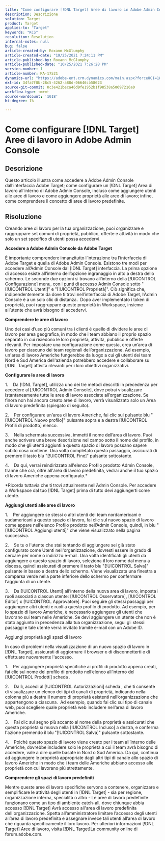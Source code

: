 ```yaml
---
title: "Come configurare [!DNL Target] Aree di lavoro in Adobe Admin Console"
description: Descrizione
solution: Target
product: Target
applies-to: "Target"
keywords: "KCS"
resolution: Resolution
internal-notes: null
bug: false
article-created-by: Roxann McGlumphy
article-created-date: "10/25/2021 7:24:11 PM"
article-published-by: Roxann McGlumphy
article-published-date: "10/25/2021 7:26:28 PM"
version-number: 1
article-number: KA-17521
dynamics-url: "https://adobe-ent.crm.dynamics.com/main.aspx?forceUCI=1&pagetype=entityrecord&etn=knowledgearticle&id=ff7a301f-c935-ec11-b6e6-000d3a3485ea"
exl-id: 34fa7f8b-28c5-4262-a88d-06646cb58623
source-git-commit: 0c3e421beca46d9fe1952b1f98538a50697216a0
workflow-type: tm+mt
source-wordcount: '1018'
ht-degree: 1%

---
```


# Come configurare [!DNL Target] Aree di lavoro in Adobe Admin Console

## Descrizione

Questo articolo illustra come accedere a Adobe Admin Console dall’interfaccia Adobe Target; come configurare un [!DNL Target] Area di lavoro all’interno di Adobe Admin Console, incluso come aggiungere utenti alle aree di lavoro e come aggiungere proprietà alle aree di lavoro; infine, come comprendere il concetto di aree di lavoro predefinite.

## Risoluzione


Creando aree di lavoro per la tua organizzazione, puoi organizzare e raggruppare set comuni di proprietà, pubblico, offerte e attività in modo che solo un set specifico di utenti possa accedervi.

<b>Accedere a Adobe Admin Console da Adobe Target</b>

È importante comprendere innanzitutto l’interazione tra l’interfaccia di Adobe Target e quella di Adobe Admin Console. Esistono tre modi per accedere all’Admin Console dal [!DNL Target] interfaccia. La prima opzione di accesso esiste all’interno dell’opzione ingranaggio in alto a destra dello schermo. Le seconde due opzioni si trovano all’interno della [!UICONTROL Configurazione] menu, con i punti di accesso Admin Console sotto &quot;[!UICONTROL Utenti]&quot; e &quot;[!UICONTROL Proprietà]&quot;. Ciò significa che, indipendentemente da dove ti trovi nell’interfaccia di Adobe Target, l’Admin Console è a un solo clic di distanza.  Dopo aver implementato i token di proprietà, puoi raggruppare queste proprietà in Workspace, insieme all’utente che avrà bisogno di accedervi.

<b>Comprendere le aree di lavoro</b>

Uno dei casi d’uso più comuni tra i clienti è quello di dividere le aree di lavoro per area geografica, in modo che i team abbiano il proprio spazio separato in cui risiedono le loro proprietà, attività, pubblico e offerte rilevanti. Per impostare una configurazione come questa, crea un’area di lavoro per ciascuno dei team regionali dell’organizzazione. Ad esempio, un&#39;area di lavoro Americhe fungerebbe da luogo a cui gli utenti dei team Nord e Sud America dell&#39;azienda potrebbero accedere e collaborare su [!DNL Target] attività rilevanti per i loro obiettivi organizzativi.

<b>Configurare le aree di lavoro</b>

1.    Da [!DNL Target], utilizza uno dei tre metodi descritti in precedenza per accedere al [!UICONTROL Admin Console], dove potrai visualizzare istantaneamente tutte le aree di lavoro associate all’organizzazione. Se finora non hai ancora creato aree di lavoro, verrà visualizzato solo un Area di lavoro predefinita (spiegato di seguito).

2.    Per configurare un&#39;area di lavoro Americhe, fai clic sul pulsante blu &quot;[!UICONTROL Nuovo profilo]&quot; pulsante sopra e a destra [!UICONTROL Profili di prodotto] elenco.

3.    Nella schermata successiva, immetti il nome dell’area di lavoro. Puoi anche scrivere una breve descrizione nel campo sotto il nome del profilo, in modo che gli utenti aggiunti a questo spazio di lavoro possano sapere subito cosa contiene. Una volta completato questo passaggio, assicurati di premere il tasto blu &quot;[!UICONTROL Fine]&quot; pulsante sottostante.

4.    Da qui, verrai reindirizzato all&#39;elenco Profilo prodotto Admin Console, tranne che ora, oltre all&#39;area di lavoro predefinita, vedrai anche il tuo spazio di lavoro Americhe appena configurato.\*

\*Ricorda tuttavia che ti trovi attualmente nell’Admin Console. Per accedere a Workspace dal tuo [!DNL Target] prima di tutto devi aggiungerti come utente.

<b>Aggiungi utenti alle aree di lavoro</b>

1.    Per aggiungere se stessi o altri utenti dei team nordamericani e sudamericani a questo spazio di lavoro, fai clic sul nuovo spazio di lavoro come appare nell’elenco Profilo prodotto nell’Admin Console, quindi, in blu &quot;[!UICONTROL Aggiungi utenti]&quot; che viene visualizzato nella pagina successiva.

2.    Se tu o l&#39;utente che stai tentando di aggiungere sei già stato configurato come Utenti nell&#39;organizzazione, dovresti essere in grado di cercare per nome o indirizzo e-mail. Una volta identificati gli utenti da aggiungere a questo spazio di lavoro, seleziona il loro nome dal menu a discesa, quindi assicurati di premere il tasto blu &quot;[!UICONTROL Salva]&quot; pulsante in basso a destra dello schermo. Viene visualizzata una finestra a comparsa verde nella parte inferiore dello schermo per confermare l’aggiunta di un utente.

3.    Da [!UICONTROL Utenti] all’interno della nuova area di lavoro, imposta i ruoli associati a ciascun utente: [!UICONTROL Osservatore], [!UICONTROL Editor] o [!UICONTROL Approvatore]. Puoi seguire gli stessi passaggi per aggiungere altri utenti e ruoli a questo profilo di prodotto. Ad esempio, per lo spazio di lavoro Americhe, è necessario aggiungere gli utenti che lavorano sui team nelle Americhe. Se devi aggiungere un utente che non è stato aggiunto in precedenza alla tua organizzazione, segui gli stessi passaggi e tale utente verrà invitato tramite e-mail con un Adobe ID.

Aggiungi proprietà agli spazi di lavoro

In caso di problemi nella visualizzazione di un nuovo spazio di lavoro in [!DNL Target], assicurati di aggiornare il browser o di disconnetterti e di effettuare nuovamente l&#39;accesso.

1.    Per aggiungere proprietà specifiche ai profili di prodotto appena creati, fai clic sul nome del profilo di prodotto nell’elenco all’interno del [!UICONTROL Prodotti] scheda .

2.    Da lì, accedi al [!UICONTROL Autorizzazioni] scheda , che ti consente di visualizzare un elenco dei tipi di canali di proprietà, indicando nella colonna più a destra il numero di proprietà esistenti nell’organizzazione che appartengono a ciascuna.  Ad esempio, quando fai clic sul tipo di canale web, puoi scegliere quale proprietà web includere nell’area di lavoro Americhe.

3.    Fai clic sul segno più accanto al nome della proprietà e assicurati che questa proprietà si muova nella [!UICONTROL Incluso] a destra, e conferma l&#39;azione premendo il blu &quot;[!UICONTROL Salva]&quot; pulsante sottostante.

4.    Poiché questo spazio di lavoro viene creato per i team all’interno delle Americhe, dovrebbe includere solo le proprietà a cui il team avrà bisogno di accedere, vale a dire quelle basate in Nord o Sud America. Da qui, continua ad aggiungere le proprietà appropriate dagli altri tipi di canale allo spazio di lavoro Americhe in modo che i team delle Americhe abbiano accesso alle proprietà con cui lavorano più strettamente.

<b>Comprendere gli spazi di lavoro predefiniti</b>

Mentre queste aree di lavoro specifiche servono a contenere, organizzare e semplificare le attività degli utenti in [!DNL Target] - sia per regione, organizzazione interna, specialità o altro - Le aree di lavoro predefinite funzionano come un tipo di ambiente catch-all, dove chiunque abbia accesso [!DNL Target] Avrà accesso all&#39;area di lavoro predefinita dell&#39;organizzazione. Spetta all’amministratore limitare l’accesso degli utenti all’area di lavoro predefinita e assegnare invece tali utenti all’area di lavoro che riguarda specificamente il loro lavoro. Per ulteriori informazioni [!DNL Target] Aree di lavoro, visita [!DNL Target]La community online di forum.adobe.com.
